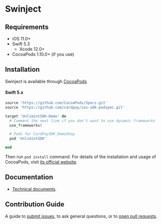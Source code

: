 Swinject
========

## Requirements

- iOS 11.0+
- Swift 5.3
  - Xcode 12.0+
- CocoaPods 1.10.0+ (if you use)

## Installation

Swinject is available through [CocoaPods](https://cocoapods.org)

#### Swift 5.x

```ruby
source 'https://github.com/CocoaPods/Specs.git'
source 'https://github.com/cardpay/ios-sdk-podspec.git'

target 'UnlimintSDK-Demo' do
  # Comment the next line if you don't want to use dynamic frameworks
  use_frameworks!

  # Pods for CardPaySDK_DemoShop
  pod 'UnlimintSDK'

end
```

Then run `pod install` command. For details of the installation and usage of CocoaPods, visit [its official website](https://cocoapods.org).

## Documentation

- [Technical documents](./Docs).

## Contribution Guide

A guide to [submit issues](https://github.com/cardpay/ios-sdk-demo/issues), to ask general questions, or to [open pull requests](https://github.com/cardpay/ios-sdk-demo/pulls).
